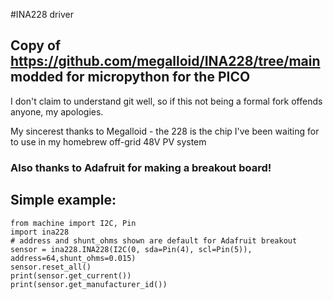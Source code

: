 #INA228 driver

## Copy of https://github.com/megalloid/INA228/tree/main modded for micropython for the PICO 

I don't claim to understand git well, so if this not being a formal fork offends anyone, my apologies.

My sincerest thanks to Megalloid - the 228 is the chip I've been waiting for to use in my homebrew off-grid 48V PV system

### Also thanks to Adafruit for making a breakout board! 

## Simple example:

```
from machine import I2C, Pin
import ina228
# address and shunt_ohms shown are default for Adafruit breakout
sensor = ina228.INA228(I2C(0, sda=Pin(4), scl=Pin(5)), address=64,shunt_ohms=0.015) 
sensor.reset_all()
print(sensor.get_current())
print(sensor.get_manufacturer_id())
```
